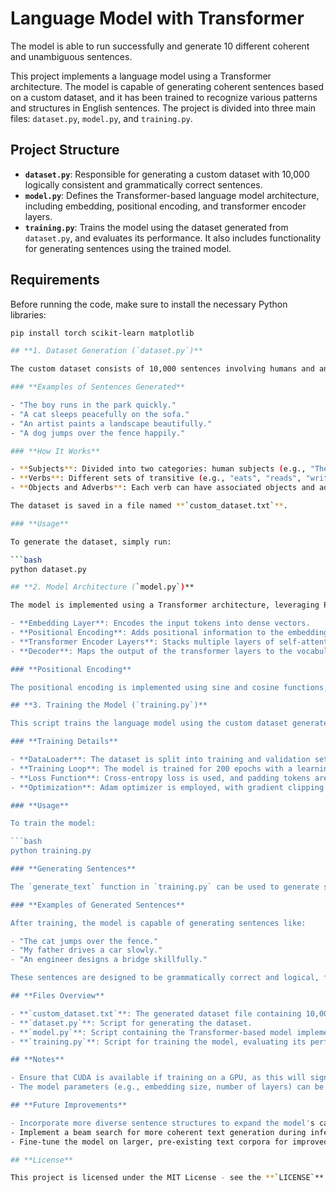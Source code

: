 # **Language Model with Transformer**

The model is able to run successfully and generate 10 different coherent and unambiguous sentences.

This project implements a language model using a Transformer architecture. The model is capable of generating coherent sentences based on a custom dataset, and it has been trained to recognize various patterns and structures in English sentences. The project is divided into three main files: `dataset.py`, `model.py`, and `training.py`.

## **Project Structure**

- **`dataset.py`**: Responsible for generating a custom dataset with 10,000 logically consistent and grammatically correct sentences.
- **`model.py`**: Defines the Transformer-based language model architecture, including embedding, positional encoding, and transformer encoder layers.
- **`training.py`**: Trains the model using the dataset generated from `dataset.py`, and evaluates its performance. It also includes functionality for generating sentences using the trained model.

## **Requirements**

Before running the code, make sure to install the necessary Python libraries:

```bash
pip install torch scikit-learn matplotlib

## **1. Dataset Generation (`dataset.py`)**

The custom dataset consists of 10,000 sentences involving humans and animals performing various actions. The sentences are logically consistent, ensuring that only realistic combinations of subjects, verbs, and objects appear in the dataset.

### **Examples of Sentences Generated**

- "The boy runs in the park quickly."
- "A cat sleeps peacefully on the sofa."
- "An artist paints a landscape beautifully."
- "A dog jumps over the fence happily."

### **How It Works**

- **Subjects**: Divided into two categories: human subjects (e.g., "The boy", "A girl", "An engineer") and animal subjects (e.g., "The cat", "A dog").
- **Verbs**: Different sets of transitive (e.g., "eats", "reads", "writes") and intransitive verbs (e.g., "sleeps", "runs", "jumps") are associated with these subjects.
- **Objects and Adverbs**: Each verb can have associated objects and adverbs, ensuring logical consistency (e.g., "eats an apple", "writes a report", "sleeps peacefully").

The dataset is saved in a file named **`custom_dataset.txt`**.

### **Usage**

To generate the dataset, simply run:

```bash
python dataset.py

## **2. Model Architecture (`model.py`)**

The model is implemented using a Transformer architecture, leveraging PyTorch's `nn.TransformerEncoder` module. It includes:

- **Embedding Layer**: Encodes the input tokens into dense vectors.
- **Positional Encoding**: Adds positional information to the embeddings, as the transformer does not inherently know the order of tokens.
- **Transformer Encoder Layers**: Stacks multiple layers of self-attention and feedforward networks to capture relationships between words.
- **Decoder**: Maps the output of the transformer layers to the vocabulary size for prediction.

### **Positional Encoding**

The positional encoding is implemented using sine and cosine functions, allowing the model to incorporate sequence information into the embeddings.

## **3. Training the Model (`training.py`)**

This script trains the language model using the custom dataset generated in `dataset.py`. It also includes validation and generates loss plots to visualize training progress.

### **Training Details**

- **DataLoader**: The dataset is split into training and validation sets (90% training, 10% validation).
- **Training Loop**: The model is trained for 200 epochs with a learning rate scheduler that reduces the learning rate if the validation loss plateaus.
- **Loss Function**: Cross-entropy loss is used, and padding tokens are ignored during computation.
- **Optimization**: Adam optimizer is employed, with gradient clipping to prevent exploding gradients.

### **Usage**

To train the model:

```bash
python training.py

### **Generating Sentences**

The `generate_text` function in `training.py` can be used to generate sentences based on the trained model. It randomly selects a starting word (subject) and predicts the next words based on the learned patterns.

### **Examples of Generated Sentences**

After training, the model is capable of generating sentences like:

- "The cat jumps over the fence."
- "My father drives a car slowly."
- "An engineer designs a bridge skillfully."

These sentences are designed to be grammatically correct and logical, following the structures observed during training.

## **Files Overview**

- **`custom_dataset.txt`**: The generated dataset file containing 10,000 sentences.
- **`dataset.py`**: Script for generating the dataset.
- **`model.py`**: Script containing the Transformer-based model implementation.
- **`training.py`**: Script for training the model, evaluating its performance, and generating sentences.

## **Notes**

- Ensure that CUDA is available if training on a GPU, as this will significantly speed up the process.
- The model parameters (e.g., embedding size, number of layers) can be adjusted in `training.py` to experiment with different configurations.

## **Future Improvements**

- Incorporate more diverse sentence structures to expand the model's capabilities.
- Implement a beam search for more coherent text generation during inference.
- Fine-tune the model on larger, pre-existing text corpora for improved performance.

## **License**

This project is licensed under the MIT License - see the **`LICENSE`** file for details.

